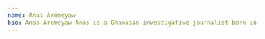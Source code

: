 ```yaml
---
name: Anas Aremeyaw
bio: Anas Aremeyaw Anas is a Ghanaian investigative journalist born in the late 1970s. Anas's motto is "name, shame and jail" and he is famous for utilizing his anonymity as a tool in his investigative arsenal. Anas has won critical acclaim for his work advocating for basic human rights such as the right to not be held in human slavery or servitude and for his work exposing corruption. Anas has won more than 14 international awards for his investigative work. He was polled as the fifth most influential Ghanaian in 2011 by ETV. and named one of the "Most Influential Africans of the Year" by New African magazine. In December 2015 Foreign Policy magazine named Anas one of 2015's leading global thinkers, an honour previously granted to the likes of Barack Obama, Aung San Suu Kyi, Pope Benedict XVI, and Malala Yousafzai.
---
```

